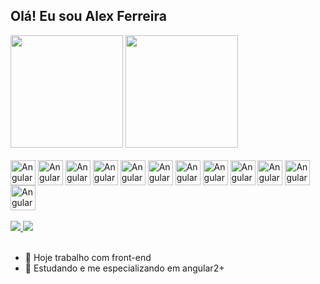 ## Olá! Eu sou Alex Ferreira

<div>
  <img height="180em" src="https://github-readme-stats.vercel.app/api?username=asfuture&show_icons=true&theme=dracula" />
  <img height="180em" src="https://github-readme-stats.vercel.app/api/top-langs/?username=asfuture&layout=compact&langs_count=16&theme=dracula" />
</div>

<div style="display:inline_bolck"><br>
   <img align="center" alt="Angular2+" height="40" width="40" src="https://cdn.jsdelivr.net/gh/devicons/devicon@latest/icons/angular/angular-original.svg" />
  <img align="center" alt="Angular2+" height="40" width="40" src="https://cdn.jsdelivr.net/gh/devicons/devicon@latest/icons/typescript/typescript-original.svg" />
   <img align="center" alt="Angular2+" height="40" width="40" src="https://cdn.jsdelivr.net/gh/devicons/devicon@latest/icons/rxjs/rxjs-original.svg" />
  <img align="center" alt="Angular2+" height="40" width="40" src="https://cdn.jsdelivr.net/gh/devicons/devicon@latest/icons/javascript/javascript-original.svg" />
  <img align="center" alt="Angular2+" height="40" width="40" src="https://cdn.jsdelivr.net/gh/devicons/devicon@latest/icons/html5/html5-plain-wordmark.svg" />
  <img align="center" alt="Angular2+" height="40" width="40" src="https://cdn.jsdelivr.net/gh/devicons/devicon@latest/icons/css3/css3-plain-wordmark.svg" />
   <img align="center" alt="Angular2+" height="40" width="40" src="https://cdn.jsdelivr.net/gh/devicons/devicon@latest/icons/bootstrap/bootstrap-original-wordmark.svg" />
  <img align="center" alt="Angular2+" height="40" width="40" src="https://cdn.jsdelivr.net/gh/devicons/devicon@latest/icons/angularmaterial/angularmaterial-original.svg" />
    <img align="center" alt="Angular2+" height="40" width="40" src="https://cdn.jsdelivr.net/gh/devicons/devicon@latest/icons/nodejs/nodejs-plain-wordmark.svg" />
  <img align="center" alt="Angular2+" height="40" width="40" src="https://cdn.jsdelivr.net/gh/devicons/devicon@latest/icons/docker/docker-plain-wordmark.svg" />
   <img align="center" alt="Angular2+" height="40" width="40" src="https://cdn.jsdelivr.net/gh/devicons/devicon@latest/icons/mongodb/mongodb-plain-wordmark.svg" />
   <img align="center" alt="Angular2+" height="40" width="40" src="https://cdn.jsdelivr.net/gh/devicons/devicon@latest/icons/mysql/mysql-original-wordmark.svg" />
</div><br>

<div>
  <a href="https://www.linkedin.com/in/alexferreira-asfuture/" target="_blank"><img src="https://img.shields.io/badge/LinkedIn-0077B5?style=for-the-badge&logo=linkedin&logoColor=white" targt="_blank" />
  <a href="https://www.youtube.com/@alexferreiraasfuture214" target="_blank"><img src="https://img.shields.io/badge/YouTube-FF0000?style=for-the-badge&logo=youtube&logoColor=white" targt="_blank" />
    
  </a>
</div><br>

- 🔭 Hoje trabalho com front-end
- 🌱 Estudando e me especializando em angular2+

